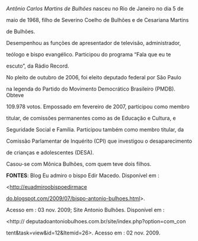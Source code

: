 

*Antônio Carlos Martins de Bulhões* nasceu no Rio de Janeiro no dia 5 de

maio de 1968, filho de Severino Coelho de Bulhões e de Cesariana Martins

de Bulhões.



Desempenhou as funções de apresentador de televisão, administrador,

teólogo e bispo evangélico. Participou do programa “Fala que eu te

escuto”, da Rádio Record.



No pleito de outubro de 2006, foi eleito deputado federal por São Paulo

na legenda do Partido do Movimento Democrático Brasileiro (PMDB). Obteve

109.978 votos. Empossado em fevereiro de 2007, participou como membro

titular, de comissões permanentes como as de Educação e Cultura, e

Seguridade Social e Família. Participou também como membro titular, da

Comissão Parlamentar de Inquérito (CPI) que investigou o desaparecimento

de crianças e adolescentes (DESA).



Casou-se com Mônica Bulhões, com quem teve dois filhos.



**FONTES**: Blog Eu admiro o bispo Edir Macedo. Disponível em :

\<[http://euadmiroobispo](http://euadmiroobispoedirmacedo.blogspot.com/2009/07/bispo-antonio-bulhoes.html)[edir](http://euadmiroobispoedirmacedo.blogspot.com/2009/07/bispo-antonio-bulhoes.html)[mace](http://euadmiroobispoedirmacedo.blogspot.com/2009/07/bispo-antonio-bulhoes.html)



[do](http://euadmiroobispoedirmacedo.blogspot.com/2009/07/bispo-antonio-bulhoes.html)[.](http://euadmiroobispoedirmacedo.blogspot.com/2009/07/bispo-antonio-bulhoes.html)[blogspot.com/2009/07/bispo-antonio-bulhoes.html](http://euadmiroobispoedirmacedo.blogspot.com/2009/07/bispo-antonio-bulhoes.html)\>.

Acesso em : 03 nov. 2009; Site Antonio Bulhões. Disponível em :

\<http:// deputadoantoniobulhoes.com.br/site/index.php?option=com\_con



tent&task=view&id=12&Itemid=26\>. Acesso em : 02 nov. 2009.

